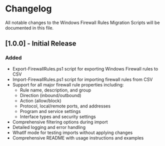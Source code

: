 # Changelog

All notable changes to the Windows Firewall Rules Migration Scripts will be documented in this file.

## [1.0.0] - Initial Release

### Added
- Export-FirewallRules.ps1 script for exporting Windows Firewall rules to CSV
- Import-FirewallRules.ps1 script for importing firewall rules from CSV
- Support for all major firewall rule properties including:
  - Rule name, description, and group
  - Direction (inbound/outbound)
  - Action (allow/block)
  - Protocol, local/remote ports, and addresses
  - Program and service settings
  - Interface types and security settings
- Comprehensive filtering options during import
- Detailed logging and error handling
- WhatIf mode for testing imports without applying changes
- Comprehensive README with usage instructions and examples
